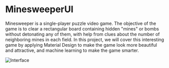 # MinesweeperUI
Minesweeper is a single-player puzzle video game. The objective of the game is to clear a rectangular board containing hidden "mines" or bombs without detonating any of them, with help from clues about the number of neighboring mines in each field.
In this project, we will cover this interesting game by applying Material Design to make the game look more beautiful and attractive, and machine learning to make the game smarter.

<img src="https://i.imgur.com/PUsjvAE.png" alt="Interface" style="float: left; margin-right: 10px;" />
